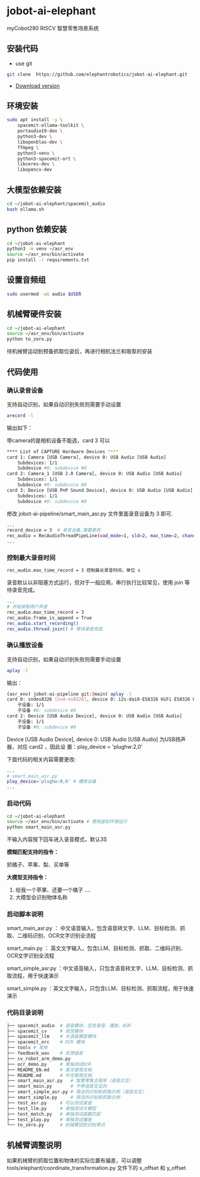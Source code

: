 # jobot-ai-elephant

myCobot280 RISCV 智慧零售场景系统

## 安装代码

- use git
  
```bash
git clone  https://github.com/elephantrobotics/jobot-ai-elephant.git
```

- [Download version](https://github.com/elephantrobotics/jobot-ai-elephant/releases)

## 环境安装

```bash
sudo apt install -y \
    spacemit-ollama-toolkit \
    portaudio19-dev \
    python3-dev \
    libopenblas-dev \
    ffmpeg \
    python3-venv \
    python3-spacemit-ort \
    libceres-dev \
    libopencv-dev
```

## ⼤模型依赖安装

```bash
cd ~/jobot-ai-elephant/spacemit_audio
bash ollama.sh
```

## python 依赖安装

```bash
cd ~/jobot-ai-elephant
python3 -m venv ~/asr_env
source ~/asr_env/bin/activate
pip install -r requirements.txt
```

## 设置音频组

```bash
sudo usermod -aG audio $USER
```

## 机械臂硬件安装

```bash
cd ~/jobot-ai-elephant
source ~/asr_env/bin/activate
python to_zero.py
```

待机械臂运动到预备抓取位姿后，再进行相机法兰和吸泵的安装


## 代码使用

### 确认录音设备
支持自动识别，如果自动识别失败则需要手动设置

```bash
arecord -l
```

输出如下：

带camera的是相机设备不能选，card 3 可以

```bash
**** List of CAPTURE Hardware Devices ****
card 1: Camera [USB Camera], device 0: USB Audio [USB Audio]
    Subdevices: 1/1
    Subdevice #0: subdevice #0
card 2: Camera_1 [USB 2.0 Camera], device 0: USB Audio [USB Audio]
    Subdevices: 1/1
    Subdevice #0: subdevice #0
card 3: Device [USB PnP Sound Device], device 0: USB Audio [USB Audio]
    Subdevices: 1/1
    Subdevice #0: subdevice #0
```

修改 jobot-ai-pipeline/smart_main_asr.py ⽂件⾥⾯录⾳设备为 3 即可.

```bash
...
record_device = 3  # 录音设备,需要更改
rec_audio = RecAudioThreadPipeLine(vad_mode=1, sld=2, max_time=2, channels=1, rate=48000, device_index=record_device)
...
```

### 控制最大录音时间

```bash
rec_audio.max_time_record = 3 控制最⻓录⾳时间，单位 s
```

录⾳默认以⾮阻塞⽅式运⾏，但对于⼀般应⽤，串⾏执⾏⽐较常⻅，使⽤ join 等待录⾳完成。

```bash
...
# 开始录制用户声音
rec_audio.max_time_record = 3
rec_audio.frame_is_append = True
rec_audio.start_recording()
rec_audio.thread.join() # 等待录音完成
```

### 确认播放设备

支持自动识别，如果自动识别失败则需要手动设置

```bash
aplay -l
```

输出：

```bash
(asr_env) jobot-ai-pipeline git:(main) aplay -l
card 0: sndes8326 [snd-es8326], device 0: i2s-dai0-ES8326 HiFi ES8326 HiFi-0 []
    ⼦设备: 1/1
    ⼦设备 #0: subdevice #0
card 2: Device [USB Audio Device], device 0: USB Audio [USB Audio]
    ⼦设备: 1/1
    ⼦设备 #0: subdevice #0
```

Device [USB Audio Device], device 0: USB Audio [USB Audio] 为USB扬声器，对应 card2 ，因此设
置：play_device = 'plughw:2,0'

下⾯代码的相关内容需要更改:

```bash
...
# smart_main_asr.py
play_device='plughw:0,0' # 播放设备
...
```

### 启动代码

```bash
cd ~/jobot-ai-elephant
source ~/asr_env/bin/activate # 使用虚拟环境运行
python smart_main_asr.py
```
不输⼊内容按下回⻋进⼊录⾳模式，默认3S

**模糊匹配⽀持的指令：**

抓橘⼦、苹果、梨、买单等

**⼤模型⽀持指令：**

1. 给我⼀个苹果、还要⼀个橘⼦ ....
2. ⼤模型会识别物体名称

### 启动脚本说明

smart_main_asr.py ： 中文语音输入，包含语音转文字、LLM、目标检测、抓取、二维码识别、OCR文字识别全流程

smart_main.py ： 英文文字输入，包含LLM、目标检测、抓取、二维码识别、OCR文字识别全流程

smart_simple_asr.py ：中文语音输入，只包含语音转文字、LLM、目标检测、抓取流程，用于快速演示

smart_simple.py ：英文文字输入，只包含LLM、目标检测、抓取流程，用于快速演示



### 代码目录说明

```bash
├── spacemit_audio  # 语⾳模块，包含录⾳、播放、ASR
├── spacemit_cv     # 视觉模块
├── spacemit_llm    # ⼤语⾳模型模块
├── spacemit_orc    # OCR 模块
├── tools # 常⽤
├── feedback_wav    # 反馈语⾳
├── cv_robot_arm_demo.py
├── ocr_demo.py     # 单独测试OCR
├── README_EN.md    # 英文使用文档
├── README.md       # 中文使用文档
├── smart_main_asr.py   # 智慧零售主程序（语音交互）
├── smart_main.py       # 不带语音交互的
├── smart_simple_asr.py # 简洁的识别和抓取示例（语音交互）
├── smart_simple.py     # 简洁的识别和抓取示例
├── test_asr.py     # 可以测试录⾳
├── test_llm.py     # 单独测试⼤模型
├── test_match.py   # 单独测试函数匹配
├── test_play.py    # 单独测试播放
└── to_zero.py      # 机械臂回到识别零点
```

## 机械臂调整说明

如果机械臂的抓取位置和物体的实际位置有偏差，可以调整 tools/elephant/coordinate_transformation.py 文件下的 x_offset 和 y_offset

